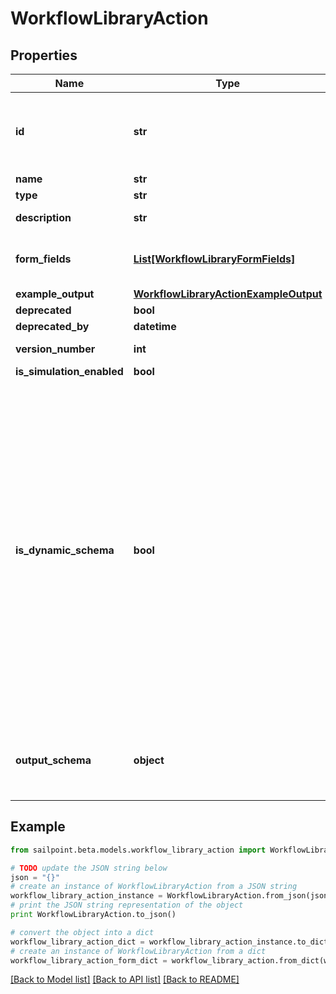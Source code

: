 # WorkflowLibraryAction


## Properties

Name | Type | Description | Notes
------------ | ------------- | ------------- | -------------
**id** | **str** | Action ID. This is a static namespaced ID for the action | [optional] 
**name** | **str** | Action Name | [optional] 
**type** | **str** | Action type | [optional] 
**description** | **str** | Action Description | [optional] 
**form_fields** | [**List[WorkflowLibraryFormFields]**](WorkflowLibraryFormFields.md) | One or more inputs that the action accepts | [optional] 
**example_output** | [**WorkflowLibraryActionExampleOutput**](WorkflowLibraryActionExampleOutput.md) |  | [optional] 
**deprecated** | **bool** |  | [optional] 
**deprecated_by** | **datetime** |  | [optional] 
**version_number** | **int** | Version number | [optional] 
**is_simulation_enabled** | **bool** |  | [optional] 
**is_dynamic_schema** | **bool** | Determines whether the dynamic output schema is returned in place of the action&#39;s output schema. The dynamic schema lists non-static properties, like properties of a workflow form where each form has different fields. These will be provided dynamically based on available form fields. | [optional] 
**output_schema** | **object** | Defines the output schema, if any, that this action produces. | [optional] 

## Example

```python
from sailpoint.beta.models.workflow_library_action import WorkflowLibraryAction

# TODO update the JSON string below
json = "{}"
# create an instance of WorkflowLibraryAction from a JSON string
workflow_library_action_instance = WorkflowLibraryAction.from_json(json)
# print the JSON string representation of the object
print WorkflowLibraryAction.to_json()

# convert the object into a dict
workflow_library_action_dict = workflow_library_action_instance.to_dict()
# create an instance of WorkflowLibraryAction from a dict
workflow_library_action_form_dict = workflow_library_action.from_dict(workflow_library_action_dict)
```
[[Back to Model list]](../README.md#documentation-for-models) [[Back to API list]](../README.md#documentation-for-api-endpoints) [[Back to README]](../README.md)


